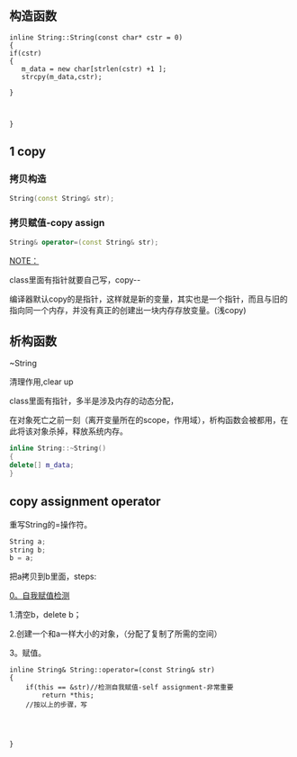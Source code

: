 



## 构造函数

~~~
inline String::String(const char* cstr = 0)
{
if(cstr)
{
   m_data = new char[strlen(cstr) +1 ];
   strcpy(m_data,cstr);

}



}

~~~





## 1 copy

### 拷贝构造

~~~c++
String(const String& str);
~~~





### 拷贝赋值-copy assign

~~~c++
String& operator=(const String& str);
~~~







<u>NOTE：</u>

class里面有指针就要自己写，copy--

编译器默认copy的是指针，这样就是新的变量，其实也是一个指针，而且与旧的指向同一个内存，并没有真正的创建出一块内存存放变量。(浅copy)







## 析构函数

~String

清理作用,clear up



class里面有指针，多半是涉及内存的动态分配，

在对象死亡之前一刻（离开变量所在的scope，作用域），析构函数会被都用，在此将该对象杀掉，释放系统内存。



~~~c++
inline String::~String()
{
delete[] m_data;
}
~~~



## copy assignment operator

重写String的=操作符。

~~~c++
String a;
string b;
b = a;
~~~





把a拷贝到b里面，steps:

<u>0。自我赋值检测</u>

1.清空b，delete b；

2.创建一个和a一样大小的对象，（分配了复制了所需的空间）

3。赋值。



~~~
inline String& String::operator=(const String& str)
{
	if(this == &str)//检测自我赋值-self assignment-非常重要
		return *this;
	//按以上的步骤，写
	
	
	

}
~~~





